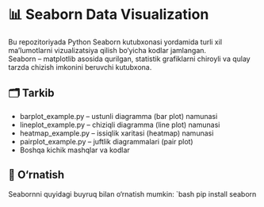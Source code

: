 # 📊 Seaborn Data Visualization

Bu repozitoriyada Python Seaborn kutubxonasi yordamida turli xil ma’lumotlarni vizualizatsiya qilish bo‘yicha kodlar jamlangan.  
Seaborn – matplotlib asosida qurilgan, statistik grafiklarni chiroyli va qulay tarzda chizish imkonini beruvchi kutubxona.

## 🗂️ Tarkib
- barplot_example.py – ustunli diagramma (bar plot) namunasi  
- lineplot_example.py – chiziqli diagramma (line plot) namunasi  
- heatmap_example.py – issiqlik xaritasi (heatmap) namunasi  
- pairplot_example.py – juftlik diagrammalari (pair plot)  
- Boshqa kichik mashqlar va kodlar

## 🚀 O‘rnatish
Seabornni quyidagi buyruq bilan o‘rnatish mumkin:
`bash
pip install seaborn

